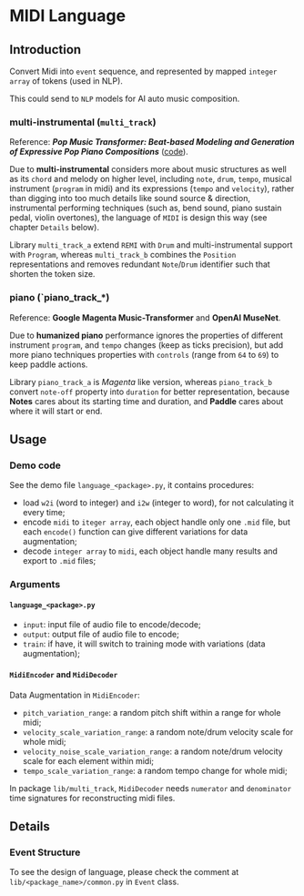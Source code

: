 # MIDI Language

## Introduction

Convert Midi into `event` sequence, and represented by mapped `integer array` of tokens (used in NLP).

This could send to `NLP` models for AI auto music composition. 

### multi-instrumental (`multi_track`)

Reference: ***Pop Music Transformer: Beat-based Modeling and Generation of Expressive Pop Piano Compositions*** ([code](https://github.com/YatingMusic/remi)).

Due to **multi-instrumental** considers more about music structures as well as its `chord` and melody on higher level, including `note`, `drum`, `tempo`, musical instrument (`program` in midi) and its expressions  (`tempo` and `velocity`), rather than digging into too much details like sound source & direction, instrumental performing techniques (such as, bend sound, piano sustain pedal, violin overtones), the language of `MIDI` is design this way (see chapter `Details` below).

Library `multi_track_a` extend `REMI` with `Drum` and multi-instrumental support with  `Program`, whereas `multi_track_b` combines the `Position` representations and removes redundant `Note`/`Drum` identifier such that shorten the token size.

### piano (`piano_track_*)

Reference: **Google Magenta Music-Transformer** and **OpenAI MuseNet**.

Due to **humanized piano** performance ignores the properties of different instrument `program`, and `tempo` changes (keep as ticks precision), but add more piano techniques properties with `controls` (range from `64` to `69`) to keep paddle actions.

Library `piano_track_a` is *Magenta* like version, whereas `piano_track_b` convert `note-off` property into `duration` for better representation, because **Notes** cares about its starting time and duration, and **Paddle** cares about where it will start or end.

## Usage

### Demo code

See the demo file `language_<package>.py`, it contains procedures:

* load `w2i` (word to integer) and `i2w` (integer to word), for not calculating it every time;
* encode `midi` to `iteger array`, each object handle only one `.mid` file, but each `encode()` function can give different variations for data augmentation;
* decode `integer array` to `midi`, each object handle many results and export to `.mid` files;

### Arguments

#### `language_<package>.py`

*  `input`: input file of audio file to encode/decode;
* `output`: output file of audio file to encode;
* `train`: if have, it will switch to training mode with variations (data augmentation);

#### `MidiEncoder` and `MidiDecoder`

Data Augmentation in `MidiEncoder`:

* `pitch_variation_range`: a random pitch shift within a range for whole midi;
* `velocity_scale_variation_range`: a random note/drum velocity scale for whole midi;
* `velocity_noise_scale_variation_range`: a random note/drum velocity scale for each element within midi;
* `tempo_scale_variation_range`: a random tempo change for whole midi;

In package `lib/multi_track`, `MidiDecoder` needs `numerator` and `denominator` time signatures for reconstructing midi files.

## Details

### Event Structure

To see the design of language, please check the comment  at `lib/<package_name>/common.py` in `Event` class.

